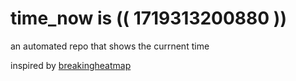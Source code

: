 # time_now is (( 1719313200880 ))

an automated repo that shows the currnent time

inspired by [breakingheatmap](https://github.com/breakingheatmap/breakingheatmap)